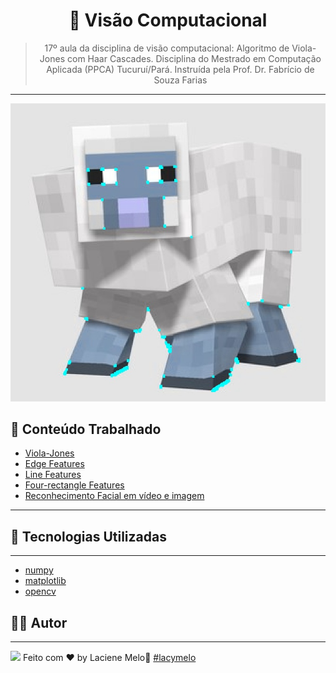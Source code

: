 <div align="center">
  <h1>
    🤖 Visão Computacional
  </h1>

  > 17º aula da disciplina de visão computacional: Algoritmo de Viola-Jones com Haar Cascades. Disciplina do Mestrado em Computação Aplicada (PPCA) Tucuruí/Pará. Instruída pela Prof. Dr. Fabrício de Souza Farias

  ---
  
  <img src="../save/ovelha-borda-detectada.jpg" /> 
</div>

## :rocket: Conteúdo Trabalhado
<div align="Justify">

- [Viola-Jones]()
- [Edge Features]()
- [Line Features]()
- [Four-rectangle Features]()
- [Reconhecimento Facial em vídeo e imagem]()
---
</div>

## :rocket: Tecnologias Utilizadas
---
- [numpy]()
- [matplotlib]()
- [opencv]()
## :man_student: Autor
---
<a href="https://www.linkedin.com/in/laciene-alves-melo-97a69b222/" target="_blank"><img src="https://img.shields.io/badge/-LinkedIn-%230077B5?style=for-the-badge&logo=linkedin&logoColor=white" target="_blank"></a>
Feito com ♥ by Laciene Melo:wave: [#lacymelo](https://github.com/lacymelo)

